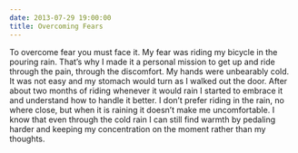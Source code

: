 ```yaml
---
date: 2013-07-29 19:00:00
title: Overcoming Fears
---
```


To overcome fear you must face it. My fear was riding my bicycle in the pouring rain. That’s why I made it a personal mission to get up and ride through the pain, through the discomfort. My hands were unbearably cold. It was not easy and my stomach would turn as I walked out the door. After about two months of riding whenever it would rain I started to embrace it and understand how to handle it better. I don’t prefer riding in the rain, no where close, but when it is raining it doesn’t make me uncomfortable. I know that even through the cold rain I can still find warmth by pedaling harder and keeping my concentration on the moment rather than my thoughts.
